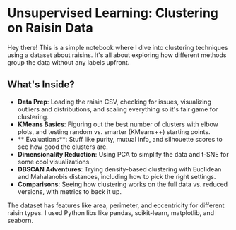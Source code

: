 # Unsupervised Learning: Clustering on Raisin Data

Hey there! This is a simple notebook where I dive into clustering techniques using a dataset about raisins. It's all about exploring how different methods group the data without any labels upfront.

## What's Inside?

- **Data Prep**: Loading the raisin CSV, checking for issues, visualizing outliers and distributions, and scaling everything so it's fair game for clustering.
- **KMeans Basics**: Figuring out the best number of clusters with elbow plots, and testing random vs. smarter (KMeans++) starting points.
- ** Evaluations**: Stuff like purity, mutual info, and silhouette scores to see how good the clusters are.
- **Dimensionality Reduction**: Using PCA to simplify the data and t-SNE for some cool visualizations.
- **DBSCAN Adventures**: Trying density-based clustering with Euclidean and Mahalanobis distances, including how to pick the right settings.
- **Comparisons**: Seeing how clustering works on the full data vs. reduced versions, with metrics to back it up.

The dataset has features like area, perimeter, and eccentricity for different raisin types. I used Python libs like pandas, scikit-learn, matplotlib, and seaborn.


